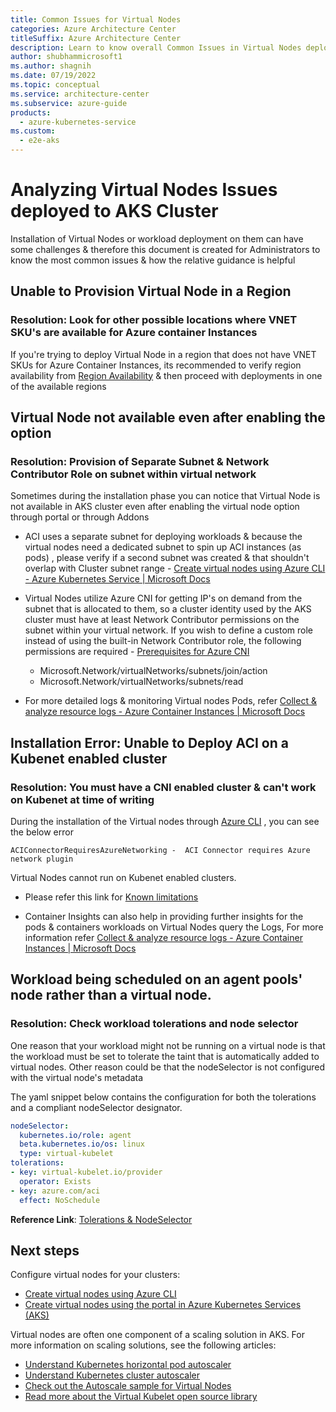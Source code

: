 ```yaml
---
title: Common Issues for Virtual Nodes
categories: Azure Architecture Center 
titleSuffix: Azure Architecture Center
description: Learn to know overall Common Issues in Virtual Nodes deployed for AKS, as part of a triage step for AKS clusters.
author: shubhammicrosoft1
ms.author: shagnih
ms.date: 07/19/2022
ms.topic: conceptual
ms.service: architecture-center
ms.subservice: azure-guide
products:
  - azure-kubernetes-service
ms.custom:
  - e2e-aks
---
```

# Analyzing Virtual Nodes Issues deployed to AKS Cluster

Installation of Virtual Nodes or workload deployment on them can have some challenges & therefore this document is created for Administrators to know the most common issues & how the relative guidance is helpful


## Unable to Provision Virtual Node in a Region
### Resolution: Look for other possible locations where VNET SKU's are available for Azure container Instances

If you're trying to deploy Virtual Node in a region that does not have VNET SKUs for Azure Container Instances,  its recommended to verify region availability from [Region Availability](/azure/aks/virtual-nodes) & then proceed with deployments in one of the available regions 


## Virtual Node not available even after enabling the option
### Resolution: Provision of Separate Subnet & Network Contributor Role on subnet within virtual network

Sometimes during the installation phase you can notice that Virtual Node is not available in AKS cluster even after enabling the virtual node option through portal or through Addons
   * ACI uses a separate subnet for deploying workloads & because the virtual nodes need a dedicated subnet to spin up ACI instances (as pods) , please verify if a second subnet was created & that shouldn't overlap with Cluster subnet range -   [Create virtual nodes using Azure CLI - Azure Kubernetes Service | Microsoft Docs](/azure/aks/virtual-nodes-cli)
   
   * Virtual Nodes utilize Azure CNI for getting IP's on demand from the subnet that is allocated to them, so a cluster identity used by the AKS cluster must have at least Network Contributor permissions on the subnet within your virtual network. If you wish to define a custom role instead of using the built-in Network Contributor role, the following permissions are required - [Prerequisites for Azure CNI](/azure/aks/configure-azure-cni#prerequisites)
        * Microsoft.Network/virtualNetworks/subnets/join/action
        * Microsoft.Network/virtualNetworks/subnets/read

* For more detailed logs & monitoring Virtual nodes Pods, refer [Collect & analyze resource logs - Azure Container Instances | Microsoft Docs](/azure/container-instances/container-instances-log-analytics)

## Installation Error: Unable to Deploy ACI on a Kubenet enabled cluster
### Resolution: You must have a CNI enabled cluster & can't work on Kubenet at time of writing

During the installation of the Virtual nodes through [Azure CLI](/azure/aks/virtual-nodes-cli) , you can see the below error 

```output
ACIConnectorRequiresAzureNetworking -  ACI Connector requires Azure network plugin
```
Virtual Nodes cannot run on Kubenet enabled clusters.

* Please refer this link for [Known limitations](/azure/aks/virtual-nodes#known-limitations)

* Container Insights can also help in providing further insights for the pods & containers workloads on Virtual Nodes query the Logs, For more information refer [Collect & analyze resource logs - Azure Container Instances | Microsoft Docs](/azure/azure-monitor/containers/container-insights-log-query)

        
## Workload being scheduled on an agent pools' node rather than a virtual node.

### Resolution: Check workload tolerations and node selector

One reason that your workload might not be running on a virtual node is that the workload must be set to tolerate the taint that is automatically added to virtual nodes. 
Other reason could be that the nodeSelector is not configured with the virtual node's metadata

The yaml snippet below contains the configuration for both the tolerations and a compliant nodeSelector designator.

```yaml
nodeSelector:
  kubernetes.io/role: agent
  beta.kubernetes.io/os: linux
  type: virtual-kubelet
tolerations:
- key: virtual-kubelet.io/provider
  operator: Exists
- key: azure.com/aci
  effect: NoSchedule
```

**Reference Link**: [Tolerations & NodeSelector](/azure/aks/virtual-nodes-cli#deploy-a-sample-app)

## Next steps

Configure virtual nodes for your clusters:

* [Create virtual nodes using Azure CLI](/azure/aks/virtual-nodes-cli)
* [Create virtual nodes using the portal in Azure Kubernetes Services (AKS)](/azure/aks/virtual-nodes-portal)

Virtual nodes are often one component of a scaling solution in AKS. For more information on scaling solutions, see the following articles:

* [Understand Kubernetes horizontal pod autoscaler](/azure/aks/concepts-scale#horizontal-pod-autoscaler)
* [Understand Kubernetes cluster autoscaler](/azure/aks/concepts-scale#cluster-autoscaler)
* [Check out the Autoscale sample for Virtual Nodes](https://github.com/Azure-Samples/virtual-node-autoscale)
* [Read more about the Virtual Kubelet open source library](https://github.com/virtual-kubelet/virtual-kubelet)
